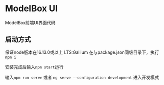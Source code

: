 # ModelBox UI

ModelBox前端UI界面代码

## 启动方式
保证node版本在16.13.0或以上 LTS:Gallium
在与package.json同级目录下，执行`npm i`

安装完成后输入`npm start`运行

输入`npm run serve` 或者 `ng serve --configuration development` 进入开发模式